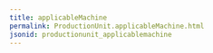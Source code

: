 ```yaml
---
title: applicableMachine
permalink: ProductionUnit.applicableMachine.html
jsonid: productionunit_applicablemachine
---
```

